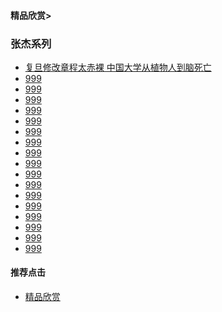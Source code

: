 #### 精品欣赏>

### 张杰系列
- [复旦修改章程太赤裸 中国大学从植物人到脑死亡](https://youtu.be/FKBo4ws4VAs)
- [999]()
- [999]()
- [999]()
- [999]()
- [999]()
- [999]()
- [999]()
- [999]()
- [999]()
- [999]()
- [999]()
- [999]()
- [999]()
- [999]()
- [999]()
- [999]()
- [999]()



#### 推荐点击
- [精品欣赏](https://summer200.github.io/content/main)


